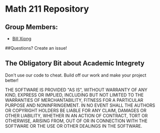 Math 211 Repository
========

Group Members:
--------
* [Bill Xiong](http://billxiong.com)

##Questions?
Create an issue!

## The Obligatory Bit about Academic Integrety ##
Don't use our code to cheat. Build off our work and make your project better!

THE SOFTWARE IS PROVIDED "AS IS", WITHOUT WARRANTY OF ANY KIND, EXPRESS OR
IMPLIED, INCLUDING BUT NOT LIMITED TO THE WARRANTIES OF MERCHANTABILITY,
FITNESS FOR A PARTICULAR PURPOSE AND NONINFRINGEMENT. IN NO EVENT SHALL THE
AUTHORS OR COPYRIGHT HOLDERS BE LIABLE FOR ANY CLAIM, DAMAGES OR OTHER
LIABILITY, WHETHER IN AN ACTION OF CONTRACT, TORT OR OTHERWISE, ARISING FROM,
OUT OF OR IN CONNECTION WITH THE SOFTWARE OR THE USE OR OTHER DEALINGS IN
THE SOFTWARE.
